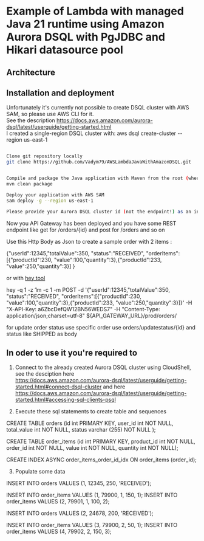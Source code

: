 # Example of Lambda with managed Java 21 runtime using Amazon Aurora DSQL with PgJDBC and Hikari datasource pool 

## Architecture



## Installation and deployment

Unfortunately it's currently not possible to create DSQL cluster with AWS SAM, so please use AWS CLI for it.  
See the description https://docs.aws.amazon.com/aurora-dsql/latest/userguide/getting-started.html  
I created a single-region DSQL cluster with: aws dsql create-cluster --region us-east-1  


```bash

Clone git repository locally
git clone https://github.com/Vadym79/AWSLambdaJavaWithAmazonDSQL.git


Compile and package the Java application with Maven from the root (where pom.xml is located) of the project
mvn clean package

Deploy your application with AWS SAM
sam deploy -g --region us-east-1

Please provide your Aurora DSQL cluster id (not the endpoint!) as an input for the variable AuroraDSQLClusterId like jkliueisyb4ghfunxgzgjklll
```
Now you API Gateway has been deployed and you have some REST endpoint like get for /orders/{id} and post for /orders and so on

Use this Http Body as Json to create a sample order with 2 items :

{"userId":12345,"totalValue":350, "status":"RECEIVED",
 "orderItems":[{"productId":230, "value":100,"quantity":3},{"productId":233, "value":250,"quantity":3}]
} 

or with [hey tool](https://github.com/rakyll/hey)

hey -q 1 -z 1m -c 1 -m POST -d '{"userId":12345,"totalValue":350, "status":"RECEIVED", "orderItems":[{"productId":230, "value":100,"quantity":3},{"productId":233, "value":250,"quantity":3}]}' -H "X-API-Key: a6ZbcDefQW12BN56WEDS7" -H "Content-Type: application/json;charset=utf-8"  ${API_GATEWAY_URL}/prod/orders/

for update order status use specific order use orders/updatestatus/{id} and status like SHIPPED as body


  

## In oder to use it you're required to

1) Connect to the already created Aurora DSQL cluster using CloudShell, see the desciption here  
 https://docs.aws.amazon.com/aurora-dsql/latest/userguide/getting-started.html#connect-dsql-cluster and here  
 https://docs.aws.amazon.com/aurora-dsql/latest/userguide/getting-started.html#accessing-sql-clients-psql
 
2) Execute these sql statements to create table and sequences   

CREATE TABLE orders (id int PRIMARY KEY,  user_id  int NOT NULL, total_value int NOT NULL, status varchar (255) NOT NULL ); 

CREATE TABLE order_items (id int PRIMARY KEY,  product_id int NOT NULL, order_id int NOT NULL, value int NOT NULL, quantity int NOT NULL);

CREATE INDEX ASYNC order_items_order_id_idx ON order_items (order_id);

3) Populate some data

INSERT INTO orders VALUES (1, 12345, 250, 'RECEIVED'); 

INSERT INTO order_items VALUES (1, 79900, 1, 150, 1); 
INSERT INTO order_items VALUES (2, 79901, 1, 100, 2); 


INSERT INTO orders VALUES (2, 24678, 200, 'RECEIVED'); 

INSERT INTO order_items VALUES (3, 79900, 2, 50, 1); 
INSERT INTO order_items VALUES (4, 79902, 2, 150, 3); 
